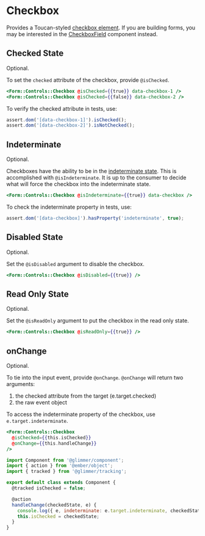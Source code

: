 # Checkbox

Provides a Toucan-styled [checkbox element](https://developer.mozilla.org/en-US/docs/Web/HTML/Element/input/checkbox). 
If you are building forms, you may be interested in the [CheckboxField](./checkbox-field) component instead.

## Checked State

Optional.

To set the `checked` attribute of the checkbox, provide `@isChecked`.

```hbs
<Form::Controls::Checkbox @isChecked={{true}} data-checkbox-1 />
<Form::Controls::Checkbox @isChecked={{false}} data-checkbox-2 />
```

To verify the checked attribute in tests, use:

```js
assert.dom('[data-checkbox-1]').isChecked();
assert.dom('[data-checkbox-2]').isNotChecked();
```

## Indeterminate

Optional.

Checkboxes have the ability to be in the [indeterminate state](https://developer.mozilla.org/en-US/docs/Web/HTML/Element/input/checkbox#indeterminate_state_checkboxes). 
This is accomplished with `@isIndeterminate`. 
It is up to the consumer to decide what will force the checkbox into the indeterminate state.

```hbs
<Form::Controls::Checkbox @isIndeterminate={{true}} data-checkbox />
```

To check the indeterminate property in tests, use:

```js
assert.dom('[data-checkbox]').hasProperty('indeterminate', true);
```

## Disabled State

Optional.

Set the `@isDisabled` argument to disable the checkbox.

```hbs
<Form::Controls::Checkbox @isDisabled={{true}} />
```

## Read Only State

Optional.

Set the `@isReadOnly` argument to put the checkbox in the read only state.

```hbs
<Form::Controls::Checkbox @isReadOnly={{true}} />
```

## onChange

Optional.

To tie into the input event, provide `@onChange`. `@onChange` will return two arguments:

1. the checked attribute from the target (e.target.checked)
2. the raw event object

To access the indeterminate property of the checkbox, use `e.target.indeterminate`.

```hbs
<Form::Controls::Checkbox
  @isChecked={{this.isChecked}}
  @onChange={{this.handleChange}}
/>
```

```js
import Component from '@glimmer/component';
import { action } from '@ember/object';
import { tracked } from '@glimmer/tracking';

export default class extends Component {
  @tracked isChecked = false;

  @action
  handleChange(checkedState, e) {
    console.log({ e, indeterminate: e.target.indeterminate, checkedState });
    this.isChecked = checkedState;
  }
}
```
